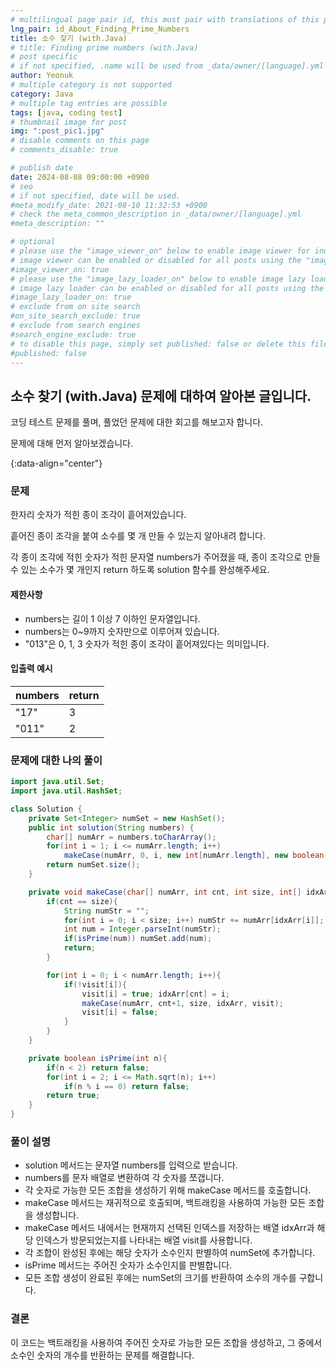 ```yaml
---
# multilingual page pair id, this must pair with translations of this page. (This name must be unique)
lng_pair: id_About_Finding_Prime_Numbers
title: 소수 찾기 (with.Java)
# title: Finding prime numbers (with.Java)
# post specific
# if not specified, .name will be used from _data/owner/[language].yml
author: Yeonuk
# multiple category is not supported
category: Java
# multiple tag entries are possible
tags: [java, coding test]
# thumbnail image for post
img: ":post_pic1.jpg"
# disable comments on this page
# comments_disable: true

# publish date
date: 2024-08-08 09:00:00 +0900
# seo
# if not specified, date will be used.
#meta_modify_date: 2021-08-10 11:32:53 +0900
# check the meta_common_description in _data/owner/[language].yml
#meta_description: ""

# optional
# please use the "image_viewer_on" below to enable image viewer for individual pages or posts (_posts/ or [language]/_posts folders).
# image viewer can be enabled or disabled for all posts using the "image_viewer_posts: true" setting in _data/conf/main.yml.
#image_viewer_on: true
# please use the "image_lazy_loader_on" below to enable image lazy loader for individual pages or posts (_posts/ or [language]/_posts folders).
# image lazy loader can be enabled or disabled for all posts using the "image_lazy_loader_posts: true" setting in _data/conf/main.yml.
#image_lazy_loader_on: true
# exclude from on site search
#on_site_search_exclude: true
# exclude from search engines
#search_engine_exclude: true
# to disable this page, simply set published: false or delete this file
#published: false
---
```


<!-- outline-start -->

## 소수 찾기 (with.Java) 문제에 대하여 알아본 글입니다.

코딩 테스트 문제를 풀며, 풀었던 문제에 대한 회고를 해보고자 합니다.

문제에 대해 먼저 알아보겠습니다.

{:data-align="center"}

<!-- outline-end -->

### 문제

한자리 숫자가 적힌 종이 조각이 흩어져있습니다.

흩어진 종이 조각을 붙여 소수를 몇 개 만들 수 있는지 알아내려 합니다.

각 종이 조각에 적힌 숫자가 적힌 문자열 numbers가 주어졌을 때, 종이 조각으로 만들 수 있는 소수가 몇 개인지 return 하도록 solution 함수를 완성해주세요.

#### 제한사항

- numbers는 길이 1 이상 7 이하인 문자열입니다.
- numbers는 0~9까지 숫자만으로 이루어져 있습니다.
- "013"은 0, 1, 3 숫자가 적힌 종이 조각이 흩어져있다는 의미입니다.

#### 입출력 예시

| numbers | return |
| ------- | ------ |
| "17"    | 3      |
| "011"   | 2      |

### 문제에 대한 나의 풀이

```java
import java.util.Set;
import java.util.HashSet;

class Solution {
    private Set<Integer> numSet = new HashSet();
    public int solution(String numbers) {
        char[] numArr = numbers.toCharArray();
        for(int i = 1; i <= numArr.length; i++)
            makeCase(numArr, 0, i, new int[numArr.length], new boolean[numArr.length]);
        return numSet.size();
    }

    private void makeCase(char[] numArr, int cnt, int size, int[] idxArr, boolean[] visit){
        if(cnt == size){
            String numStr = "";
            for(int i = 0; i < size; i++) numStr += numArr[idxArr[i]];
            int num = Integer.parseInt(numStr);
            if(isPrime(num)) numSet.add(num);
            return;
        }

        for(int i = 0; i < numArr.length; i++){
            if(!visit[i]){
                visit[i] = true; idxArr[cnt] = i;
                makeCase(numArr, cnt+1, size, idxArr, visit);
                visit[i] = false;
            }
        }
    }

    private boolean isPrime(int n){
        if(n < 2) return false;
        for(int i = 2; i <= Math.sqrt(n); i++)
            if(n % i == 0) return false;
        return true;
    }
}
```

### 풀이 설명

- solution 메서드는 문자열 numbers를 입력으로 받습니다.
- numbers를 문자 배열로 변환하여 각 숫자를 쪼갭니다.
- 각 숫자로 가능한 모든 조합을 생성하기 위해 makeCase 메서드를 호출합니다.
- makeCase 메서드는 재귀적으로 호출되며, 백트래킹을 사용하여 가능한 모든 조합을 생성합니다.
- makeCase 메서드 내에서는 현재까지 선택된 인덱스를 저장하는 배열 idxArr과 해당 인덱스가 방문되었는지를 나타내는 배열 visit를 사용합니다.
- 각 조합이 완성된 후에는 해당 숫자가 소수인지 판별하여 numSet에 추가합니다.
- isPrime 메서드는 주어진 숫자가 소수인지를 판별합니다.
- 모든 조합 생성이 완료된 후에는 numSet의 크기를 반환하여 소수의 개수를 구합니다.

### 결론

이 코드는 백트래킹을 사용하여 주어진 숫자로 가능한 모든 조합을 생성하고, 그 중에서 소수인 숫자의 개수를 반환하는 문제를 해결합니다.
